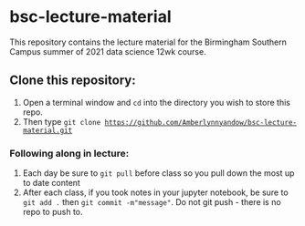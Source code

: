 # bsc-lecture-material
This repository contains the lecture material for the Birmingham Southern Campus summer of 2021 data science 12wk course.

## Clone this repository: 
1. Open a terminal window and <code>cd</code> into the directory you wish to store this repo. 
2. Then type <code>git clone https://github.com/Amberlynnyandow/bsc-lecture-material.git </code>

### Following along in lecture: 
1. Each day be sure to <code>git pull</code> before class so you pull down the most up to date content 
2. After each class, if you took notes in your jupyter notebook, be sure to <code>git add .</code> then <code>git commit -m"message"</code>. Do not git push - there is no repo to push to. 